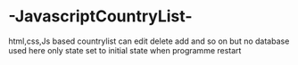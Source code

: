 # -JavascriptCountryList-
html,css,Js based countrylist can edit delete add and so on but no database used here only state set to initial state when programme restart
